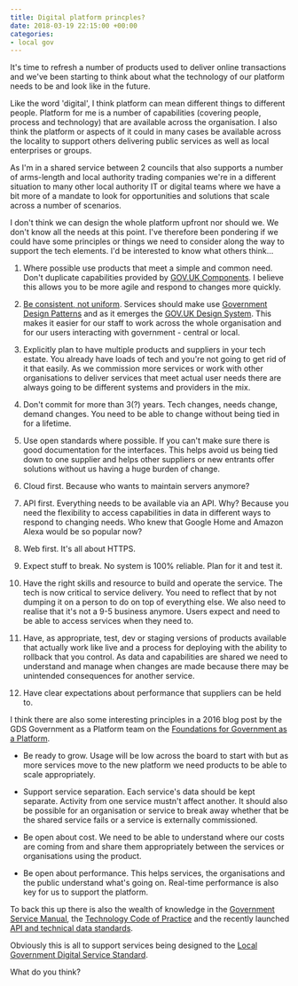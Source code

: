 ```yaml
---
title: Digital platform princples?
date: 2018-03-19 22:15:00 +00:00
categories:
- local gov
---
```


It's time to refresh a number of products used to deliver online transactions and we've been starting to think about what the technology of our platform needs to be and look like in the future.

Like the word 'digital', I think platform can mean different things to different people. Platform for me is a number of capabilities (covering people, process and technology) that are available across the organisation. I also think the platform or aspects of it could in many cases be available across the locality to support others delivering public services as well as local enterprises or groups.

As I'm in a shared service between 2 councils that also supports a number of arms-length and local authority trading companies we're in a different situation to many other local authority IT or digital teams where we have a bit more of a mandate to look for opportunities and solutions that scale across a number of scenarios.

I don't think we can design the whole platform upfront nor should we. We don't know all the needs at this point. I've therefore been pondering if we could have some principles or things we need to consider along the way to support the tech elements. I'd be interested to know what others think...

1. Where possible use products that meet a simple and common need. Don't duplicate capabilities provided by [GOV.UK Components](https://www.gov.uk/service-toolkit#components). I believe this allows you to be more agile and respond to changes more quickly.

2. [Be consistent, not uniform](https://www.gov.uk/guidance/government-design-principles#be-consistent-not-uniform). Services should make use [Government Design Patterns](https://www.gov.uk/service-manual/design) and as it emerges the [GOV.UK Design System](https://gds.blog.gov.uk/2017/10/30/building-the-gov-uk-design-system/). This makes it easier for our staff to work across the whole organisation and for our users interacting with government - central or local.

3. Explicitly plan to have multiple products and suppliers in your tech estate. You already have loads of tech and you're not going to get rid of it that easily. As we commission more services or work with other organisations to deliver services that meet actual user needs there are always going to be different systems and providers in the mix.

4. Don't commit for more than 3(?) years. Tech changes, needs change, demand changes. You need to be able to change without being tied in for a lifetime.

5. Use open standards where possible. If you can't make sure there is good documentation for the interfaces. This helps avoid us being tied down to one supplier and helps other suppliers or new entrants offer solutions without us having a huge burden of change.

6. Cloud first. Because who wants to maintain servers anymore?

7. API first. Everything needs to be available via an API. Why? Because you need the flexibility to access capabilities in data in different ways to respond to changing needs. Who knew that Google Home and Amazon Alexa would be so popular now?

8. Web first. It's all about HTTPS. 

9. Expect stuff to break. No system is 100% reliable. Plan for it and test it.

10. Have the right skills and resource to build and operate the service. The tech is now critical to service delivery. You need to reflect that by not dumping it on a person to do on top of everything else. We also need to realise that it's not a 9-5 business anymore. Users expect and need to be able to access services when they need to.

11. Have, as appropriate, test, dev or staging versions of products available that actually work like live and a process for deploying with the ability to rollback that you control. As data and capabilities are shared we need to understand and manage when changes are made because there may be unintended consequences for another service. 

12. Have clear expectations about performance that suppliers can be held to.

I think there are also some interesting principles in a 2016 blog post by the GDS Government as a Platform team on the [Foundations for Government as a Platform](https://governmentasaplatform.blog.gov.uk/2016/02/29/governmentasaplatform-foundations/).

- Be ready to grow. Usage will be low across the board to start with but as more services move to the new platform we need products to be able to scale appropriately.

- Support service separation. Each service's data should be kept separate. Activity from one service mustn't affect another. It should also be possible for an organisation or service to break away whether that be the shared service fails or a service is externally commissioned.

- Be open about cost. We need to be able to understand where our costs are coming from and share them appropriately between the services or organisations using the product.

- Be open about performance. This helps services, the organisations and the public understand what's going on. Real-time performance is also key for us to support the platform.

To back this up there is also the wealth of knowledge in the [Government Service Manual](https://www.gov.uk/service-manual/), the [Technology Code of Practice](https://www.gov.uk/government/publications/technology-code-of-practice/technology-code-of-practice) and the recently launched [API and technical data standards](https://www.gov.uk/guidance/gds-api-technical-and-data-standards).

Obviously this is all to support services being designed to the [Local Government Digital Service Standard](https://localgov.digital/service-standard).

What do you think?
